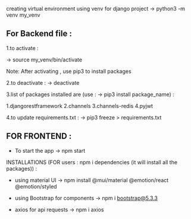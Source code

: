 creating virtual environment using venv  for django project
->  python3 -m venv my_venv



## For Backend file :

1.to activate :

->  source my_venv/bin/activate

Note:  After activating , use pip3 to install packages

2.to deactivate :
->  deactivate


3.list of packages installed are (use :  ->    pip3 install package_name) :

1.djangorestframework
2.channels
3.channels-redis
4.pyjwt


4.to update requirements.txt  :
-> pip3 freeze > requirements.txt


## FOR FRONTEND :

- To start the app 
 -> npm start

 INSTALLATIONS (FOR users :   npm i dependencies   (it will install all the packages)) :

 + using material UI
 ->  npm install @mui/material @emotion/react @emotion/styled

 + using Bootstrap for components
 -> npm i bootstrap@5.3.3

 + axios for api requests
 -> npm i axios




